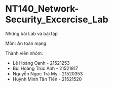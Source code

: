 # NT140_Network-Security_Excercise_Lab
Những bài Lab và bài tập

Môn:  An toàn mạng

Thành viên nhóm:
- Lê Hoàng Oanh - 21521253
- Bùi Hoàng Trúc Anh - 21521817
- Nguyễn Ngọc Trà My - 21520353 
- Huỳnh Minh Tân Tiến - 21521520
